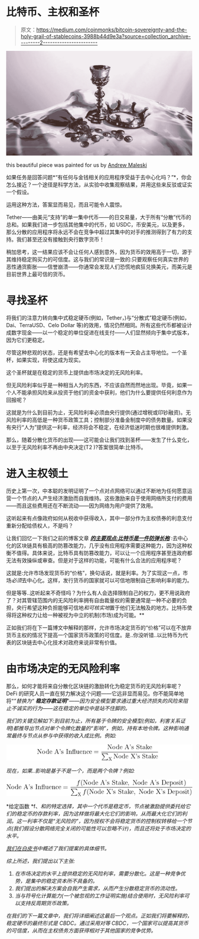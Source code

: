 # 比特币、主权和圣杯

> 原文：<https://medium.com/coinmonks/bitcoin-sovereignty-and-the-holy-grail-of-stablecoins-3988b44d9e3a?source=collection_archive---------2----------------------->

![](img/b6d94d44c83e0547f30d60cff6f32cc9.png)

this beautiful piece was painted for us by [Andrew Maleski](https://www.deviantart.com/andrewmaleskiart)

如果任务是回答问题*“有任何与金钱相关的应用程序受益于去中心化吗？”*，你会怎么接近？一个途径是科学方法，从实验中收集观察结果，并用这些来反驳或证实一个假设。

运用这种方法，答案显而易见，而且可能令人震惊。

Tether——由美元“支持”的单一集中代币——的日交易量，大于所有“分散”代币的总和。如果我们进一步包括其他集中的代币，如 USDC，币安美元，以及更多，那么分散的应用程序将永远不会在竞争中超过其集中的对手的推测得到了有力的支持。我们甚至还没有接触到央行数字货币！

稍加思考，这一结果应该不会让任何人感到意外，因为货币的效用高于一切，源于其维持稳定购买力的可信度。这与我们的常识是一致的:只要观察任何真实世界的恶性通货膨胀——信誉崩溃——你通常会发现人们恐慌地疯狂兑换美元，而美元是目前世界上最可信的货币。

# 寻找圣杯

将我们的注意力转向集中式稳定硬币(例如，Tether，)与“分散式”稳定硬币(例如，Dai、TerraUSD、Celo Dollar 等)的效用，情况仍然相同。所有这些代币都被设计成数字现金——以一个稳定的单位促进在线支付——人们显然倾向于集中式版本，因为它们更稳定。

尽管这种悲观的状态，还是有希望去中心化的版本有一天会占主导地位。一个圣杯，如果实现，将使这成为现实。

这个圣杯就是在稳定的货币上提供由市场决定的无风险利率。

但无风险利率似乎是一种相当人为的东西，不应该自然而然地出现。毕竟，如果一个人不能承担风险来从投资于他们的资金中获利，他们为什么要提供任何利息作为回报呢？

这就是为什么到目前为止，无风险利率必须由央行提供(通过增税或印钞融资)。无风险利率的高低是一种货币政策工具；控制部分准备金制度中的债务数量。如果没有央行“人为”提供这一利率，经济将会不稳定，在经济低迷时期也很难提供刺激。

那么，随着分散化货币的出现——这可能会让我们找到圣杯——发生了什么变化，以至于无风险利率不再由中央决定(T2 )?答案很简单:比特币。

# 进入主权领土

历史上第一次，中本聪的发明证明了一个点对点网络可以通过不断地为任何愿意运营一个节点的人产生经济激励而自我维持。这些激励来自于使用网络所支付的费用——而且这些费用还在不断流动——因为网络为用户提供了效用。

这听起来有点像政府如何从税收中获得收入，其中一部分作为主权债券的利息支付重新分配给债权人，不是吗？

让我们回忆一下我们之前的博客文章 [***的主要观点:比特币是一件防弹长袍***](/coinmonks/bitcoin-is-a-bulletproof-ball-gown-1426da6522fb) :去中心化的区块链具有极高的防篡改能力，几乎没有应用程序需要这种能力，因为这种权衡不值得。具体来说，比特币具有防篡改能力，可以让一个应用程序甚至连政府都无法有效操纵或审查。但是对于这样的功能，可能有什么合法的应用程序呢？

这就是:允许市场发现货币的“价格”，换句话说，就是利率。为了实现这一点，市场*必须*去中心化。这样，发行货币的国家就可以可信地限制自己影响利率的能力。

但是等等..这听起来不奇怪吗？为什么有人会选择限制自己的权力，更不用说政府了？对其管辖范围内的无风险利率拥有自由裁量权的需要通常是一种不必要的负担，央行希望这种负担能够可信地*和可核实地*置于他们无法触及的地方。比特币使得将这种权力让给一种被视为中立的机制(市场)成为可能。**

正如我们将在下一篇博文中解释的那样，允许市场决定货币的“价格”可以在不放弃货币主权的情况下提高一个国家货币政策的可信度。是..你没听错..以比特币为代表的区块链去中心化技术对政府来说非常有价值。

# 由市场决定的无风险利率

那么，如何才能将来自分散化区块链的激励转化为稳定货币的无风险利率呢？DeFi 的研究人员一直在努力解决这个问题——它远非显而易见。你不能简单地将“*”替换为“ ***稳定存款证明***”——因为安全模型要求通过重大经济损失的风险来阻止不诚实的行为——这在稳定的单位中是站不住脚的。*

*我们的关键见解如下:到目前为止，所有基于令牌的安全模型(例如，利害关系证明)都推导出节点对单个令牌化数量的“影响”，例如，持有本地令牌。这种影响通常最终与节点从参与中获得的收入成比例。例如:*

*![](img/72f2348bf344110c72d6ba3839242f51.png)*

*现在，如果..影响是基于不是一个，而是两个令牌？例如:*

*![](img/0b77ffa61a9bfa5d4c91cbf6496db4ae.png)*

*给定函数 *f、*和的特定选择，其中一个代币是稳定币，节点被激励提供委托给它们的稳定币的存款利率，因为这样做将最大化它们的影响，从而最大化它们的利润。这一利率不仅是“无风险的”，因为授权不会将稳定货币的控制权转移给一个节点(我们假设分散网络完全关闭的可能性可以忽略不计)，而且还将处于市场决定的水平。*

*[我们在白皮书](http://files.cambridgecryptographic.com/whitepapers/risk_free_v0.4.pdf)中概述了我们提案的具体细节。*

*综上所述，我们提出以下主张:*

1.  *在市场决定的水平上提供稳定的无风险利率，需要分散化。这是一种竞争优势，是集中的稳定资本所不具备的。*
2.  *我们提出的解决方案会自我产生需求，从而产生分散稳定货币的流动性。*
3.  *当与符号化计算能力(一个被忽视的工作证明实施)结合使用时，无风险利率可以支持反周期货币政策。*

*在我们的下一篇文章中，我们将详细阐述这最后一个观点。正如我们将要解释的，稳定硬币的最终形式是 CBDC。通过采用对等 CBDC，一个国家可以提高其货币的可信度，从而在主权债务方面获得相对于其他国家的竞争优势。*